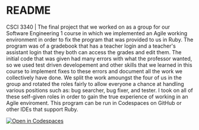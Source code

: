 # README

CSCI 3340 | The final project that we worked on as a group for our Software Engineering 1 course in which we implemented an Agile working environment in order to fix the program that was provided to us in Ruby. The program was of a gradebook that has a teacher login and a teacher's assistant login that they both can access the grades and edit them. The initial code that was given had many errors with what the professor wanted, so we used test driven developement and other skills that we learned in this course to implement fixes to these errors and document all the work we collectively have done. We split the work amoungst the four of us in the group and rotated the roles fairly to allow everyone a chance at handling various positions such as: bug searcher, bug fixer, and tester. I took on all of these self-given roles in order to gain the true experience of working in an Agile enviroment. This program can be run in Codespaces on GitHub or other IDEs that support Ruby.

[![Open in Codespaces](https://classroom.github.com/assets/launch-codespace-f4981d0f882b2a3f0472912d15f9806d57e124e0fc890972558857b51b24a6f9.svg)](https://classroom.github.com/open-in-codespaces?assignment_repo_id=10764209)
